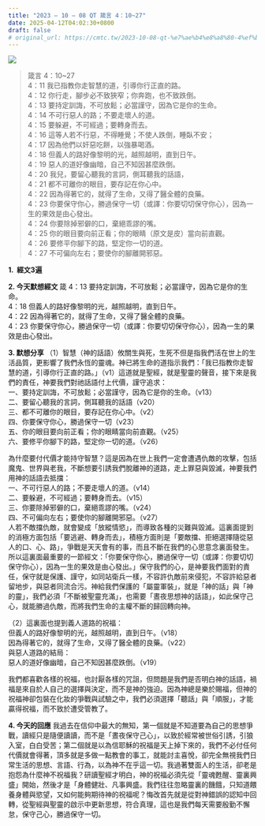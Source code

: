 ```yaml
---
title: "2023 – 10 – 08 QT 箴言 4：10~27"
date: 2025-04-12T04:02:30+0800
draft: false
# original_url: https://cmtc.tw/2023-10-08-qt-%e7%ae%b4%e8%a8%80-4%ef%bc%9a1027
---
```


![](/images/qt.jpg)
> 箴言 4：10\~27  
> 4：11 我已指教你走智慧的道，引導你行正直的路。  
> 4：12 你行走，腳步必不致狹窄；你奔跑，也不致跌倒。  
> 4：13 要持定訓誨，不可放鬆；必當謹守，因為它是你的生命。  
> 4：14 不可行惡人的路；不要走壞人的道。  
> 4：15 要躲避，不可經過；要轉身而去。  
> 4：16 這等人若不行惡，不得睡覺；不使人跌倒，睡臥不安；  
> 4：17 因為他們以奸惡吃餅，以強暴喝酒。  
> 4：18 但義人的路好像黎明的光，越照越明，直到日午。  
> 4：19 惡人的道好像幽暗，自己不知因甚麼跌倒。  
> 4：20 我兒，要留心聽我的言詞，側耳聽我的話語，  
> 4：21 都不可離你的眼目，要存記在你心中。  
> 4：22 因為得著它的，就得了生命，又得了醫全體的良藥。  
> 4：23 你要保守你心，勝過保守一切（或譯：你要切切保守你心），因為一生的果效是由心發出。  
> 4：24 你要除掉邪僻的口，棄絕乖謬的嘴。  
> 4：25 你的眼目要向前正看；你的眼睛（原文是皮）當向前直觀。  
> 4：26 要修平你腳下的路，堅定你一切的道。  
> 4：27 不可偏向左右；要使你的腳離開邪惡。

**1.  經文3遍**

**2. 今天默想經文**
箴 4：13 要持定訓誨，不可放鬆；必當謹守，因為它是你的生命。  
4：18 但義人的路好像黎明的光，越照越明，直到日午。  
4：22 因為得著它的，就得了生命，又得了醫全體的良藥。  
4：23 你要保守你心，勝過保守一切（或譯：你要切切保守你心），因為一生的果效是由心發出。

**3. 默想分享**
（1）智慧（神的話語）攸關生與死，生死不但是指我們活在世上的生活品質，更影響了我們永恆的靈魂。神已將生命的道指示我們：「我已指教你走智慧的道，引導你行正直的路。」（v1）這道就是聖經，就是聖靈的聲音，接下來是我們的責任，神要我們對祂話語付上代價，謹守追求：  
一、要持定訓誨，不可放鬆；必當謹守，因為它是你的生命。（v13）  
二、要留心聽我的言詞，側耳聽我的話語（v20）  
三、都不可離你的眼目，要存記在你心中。（v2）  
四、你要保守你心，勝過保守一切（v23）  
五、你的眼目要向前正看；你的眼睛當向前直觀。（v25）  
六、要修平你腳下的路，堅定你一切的道。（v26）

為什麼要付代價才能持守智慧？這是因為在世上我們一定會遭遇仇敵的攻擊，包括魔鬼、世界與老我，不斷想要引誘我們脫離神的道路，走上罪惡與毀滅，神要我們用神的話語去抵擋：  
一、不可行惡人的路；不要走壞人的道。（v14）  
二、要躲避，不可經過；要轉身而去。（v15）  
三、你要除掉邪僻的口，棄絕乖謬的嘴。（v24）  
四、不可偏向左右；要使你的腳離開邪惡。（v27）  
人若不敵擋仇敵，就會變成「放縱情慾」，而導致各種的災難與毀滅。這裏面提到的消極方面包括「要逃避、轉身而去」，積極方面則是「要敵擋、拒絕選擇隨從惡人的口、心、路」，爭戰是天天會有的事，而且不斷在我們的心思意念裏面發生。所以這裏面最重要的一節經文：「你要保守你心，勝過保守一切（或譯：你要切切保守你心），因為一生的果效是由心發出。」保守我們的心，是神要我們面對的責任，保守就是保護、謹守，如同站衛兵一樣，不容許仇敵前來侵犯，不容許給惡者留地步，與惡者同流合污。神給我們保護的「屬靈軍裝」，就是「神的話」與「神的靈」，我們必須「不斷被聖靈充滿」，也需要「晝夜思想神的話語」，如此保守己心，就能勝過仇敵，而將我們生命的主權不斷的歸回轉向神。

（2）這裏面也提到義人道路的祝福：  
但義人的路好像黎明的光，越照越明，直到日午。（v18）  
因為得著它的，就得了生命，又得了醫全體的良藥。（v22）  
與惡人道路的結局：  
惡人的道好像幽暗，自己不知因甚麼跌倒。（v19）

我們都喜歡各樣的祝福，也討厭各樣的咒詛，但問題是我們是否明白神的話語，禍福是來自於人自己的選擇與決定，而不是神的強迫。因為神總是樂於賜福，但神的祝福神卻包裝在化妝的爭戰與試驗之中，我們必須選擇「聽話」與「順服」，才能贏得祝福，而不致於遭受管教了。

**4. 今天的回應**
我過去在信仰中最大的無知，第一個就是不知道要為自己的思想爭戰，讀經只是隨便讀讀，而不是「晝夜保守己心」，以致於經常被世俗引誘，引狼入室，白白受苦；第二個就是以為信耶穌的祝福是天上掉下來的，我們不必付任何代價就會得著，頂多就是多做一點教會的事工，就能討主喜悅，卻完全無視我們日常生活的思想、言語、行為，以為神不在乎這一切。我過著雙面人的生活，卻老是抱怨為什麼神不祝福我？研讀聖經才明白，神的祝福必須先從「靈魂甦醒、靈裏興盛」開始，然後才是「身體健壯、凡事興盛。我們往往忽略靈裏的饑餓，只知道餵養身體與慾望，又如何能夠期待神的祝福呢？悔改首先就是從對神錯誤的認知中回轉，從聖經與聖靈的啟示中更新思想，符合真理，這也是我們每天需要殷勤不懈怠，保守己心，勝過保守一切。
